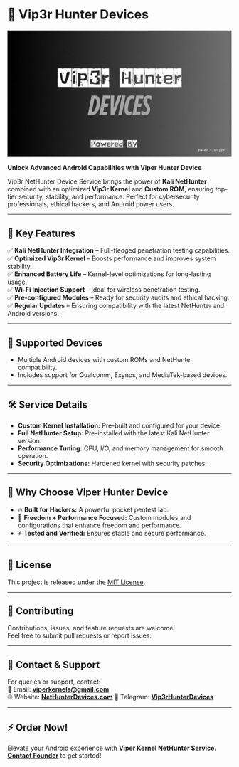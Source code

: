 # 🐍 Vip3r Hunter Devices 

<div id="header" align="center">
  <img src="https://github.com/Vip3rHunterDevices/.github/blob/main/assets/img/banner.gif?raw=true" width="1000" />
</div>

**Unlock Advanced Android Capabilities with Viper Hunter Device**

Vip3r NetHunter Device Service brings the power of **Kali NetHunter** combined with an optimized **Vip3r Kernel** and **Custom ROM**, ensuring top-tier security, stability, and performance. Perfect for cybersecurity professionals, ethical hackers, and Android power users.

---

## 🚀 Key Features

✅ **Kali NetHunter Integration** – Full-fledged penetration testing capabilities.  
✅ **Optimized Vip3r Kernel** – Boosts performance and improves system stability.  
✅ **Enhanced Battery Life** – Kernel-level optimizations for long-lasting usage.  
✅ **Wi-Fi Injection Support** – Ideal for wireless penetration testing.  
✅ **Pre-configured Modules** – Ready for security audits and ethical hacking.  
✅ **Regular Updates** – Ensuring compatibility with the latest NetHunter and Android versions.

---

## 📱 Supported Devices

- Multiple Android devices with custom ROMs and NetHunter compatibility.
- Includes support for Qualcomm, Exynos, and MediaTek-based devices.

---

## 🛠️ Service Details

- **Custom Kernel Installation:** Pre-built and configured for your device.  
- **Full NetHunter Setup:** Pre-installed with the latest Kali NetHunter version.  
- **Performance Tuning:** CPU, I/O, and memory management for smooth operation.  
- **Security Optimizations:** Hardened kernel with security patches.

---

## 🎯 Why Choose Viper Hunter Device

- 🔥 **Built for Hackers:** A powerful pocket pentest lab.  
- 🔐 **Freedom + Performance Focused:** Custom modules and configurations that enhance freedom and performance.  
- ⚡ **Tested and Verified:** Ensures stable and secure performance.

---

## 📝 License

This project is released under the [MIT License](LICENSE).

---

## 🤝 Contributing

Contributions, issues, and feature requests are welcome!  
Feel free to submit pull requests or report issues.

---

## 📧 Contact & Support

For queries or support, contact:  
📩 Email: **viperkernels@gmail.com**  
🌐 Website: **[NetHunterDevices.com](https://NetHunterDevices.com)** 
📱 Telegram:  **[Vip3rHunterDevices](https://t.me/vip3rhunterdevices)** 

---

## ⚡ Order Now!

Elevate your Android experience with **Viper Kernel NetHunter Service**.  
**[Contact Founder](https://t.me/IamCOD3X)** to get started!